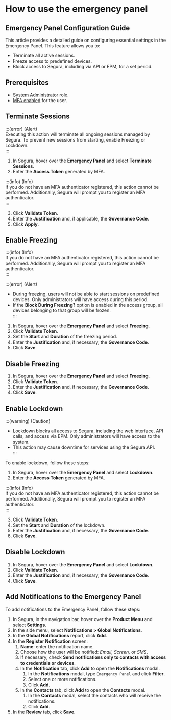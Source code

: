 # How to use the emergency panel

## Emergency Panel Configuration Guide

This article provides a detailed guide on configuring essential settings in the Emergency Panel. This feature allows you to:

* Terminate all active sessions.
* Freeze access to predefined devices.
* Block access to Segura, including via API or EPM, for a set period.

## Prerequisites

* [System Administrator](https://portal.document360.io/v3-33/docs/en/auditing-permissions) role.
* [MFA enabled](https://portal.document360.io/v3-33/docs/en/user-management-add-multi-factor-authentication) for the user.

## Terminate Sessions

:::(error) (Alert)  
Executing this action will terminate all ongoing sessions managed by Segura. To prevent new sessions from starting, enable Freezing or Lockdown.  
:::

1. In Segura, hover over the **Emergency Panel** and select **Terminate Sessions**.
2. Enter the **Access Token** generated by MFA.

:::(info) (Info)  
If you do not have an MFA authenticator registered, this action cannot be performed. Additionally, Segura will prompt you to register an MFA authenticator.  
:::

3. Click **Validate Token**.
4. Enter the **Justification** and, if applicable, the **Governance Code**.
5. Click **Apply**.

## Enable Freezing

:::(info) (Info)  
If you do not have an MFA authenticator registered, this action cannot be performed. Additionally, Segura will prompt you to register an MFA authenticator.  
:::

:::(error) (Alert)  
- During freezing, users will not be able to start sessions on predefined devices. Only administrators will have access during this period.  
- If the **Block During Freezing?** option is enabled in the access group, all devices belonging to that group will be frozen.  
:::

1. In Segura, hover over the **Emergency Panel** and select **Freezing**.
2. Click **Validate Token**.
3. Set the **Start** and **Duration** of the freezing period.
4. Enter the **Justification** and, if necessary, the **Governance Code**.
5. Click **Save**.

## Disable Freezing

1. In Segura, hover over the **Emergency Panel** and select **Freezing**.
2. Click **Validate Token**.
3. Enter the **Justification** and, if necessary, the **Governance Code**.
4. Click **Save**.

## Enable Lockdown

:::(warning) (Caution)  
- Lockdown blocks all access to Segura, including the web interface, API calls, and access via EPM. Only administrators will have access to the system.  
- This action may cause downtime for services using the Segura API.  
:::

To enable lockdown, follow these steps:

1. In Segura, hover over the **Emergency Panel** and select **Lockdown**.
2. Enter the **Access Token** generated by MFA.

:::(info) (Info)  
If you do not have an MFA authenticator registered, this action cannot be performed. Additionally, Segura will prompt you to register an MFA authenticator.  
:::

3. Click **Validate Token**.
4. Set the **Start** and **Duration** of the lockdown.
5. Enter the **Justification** and, if necessary, the **Governance Code**.
6. Click **Save**.

## Disable Lockdown

1. In Segura, hover over the **Emergency Panel** and select **Lockdown**.
2. Click **Validate Token**.
3. Enter the **Justification** and, if necessary, the **Governance Code**.
4. Click **Save**.

## Add Notifications to the Emergency Panel

To add notifications to the Emergency Panel, follow these steps:

1. In Segura, in the navigation bar, hover over the **Product Menu** and select **Settings**.
2. In the side menu, select **Notifications \> Global Notifications**.
3. In the **Global Notifications** report, click **Add**.
4. In the **Register Notification** screen:
   1. **Name**: enter the notification name.
   2. Choose how the user will be notified: *Email, Screen,* or *SMS*.
   3. If necessary, check **Send notifications only to contacts with access to credentials or devices**.
   4. In the **Notification** tab, click **Add** to open the **Notifications** modal.
      1. In the **Notifications** modal, type `Emergency Panel` and click **Filter**.
      2. Select one or more notifications.
      3. Click **Add**.
   5. In the **Contacts** tab, click **Add** to open the **Contacts** modal.
      1. In the **Contacts** modal, select the contacts who will receive the notifications.
      2. Click **Add**.
5. In the **Review** tab, click **Save**.